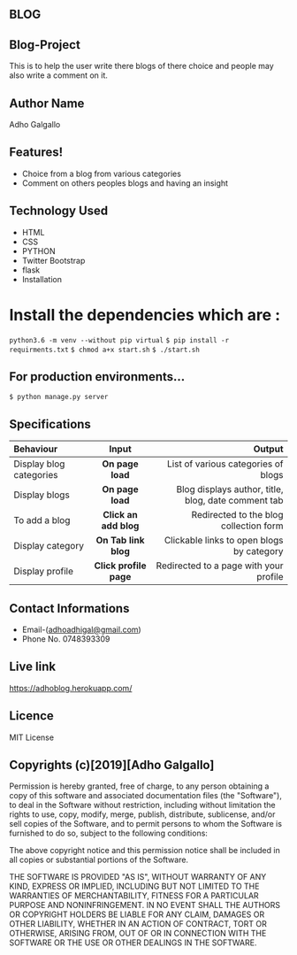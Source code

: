 ## BLOG

## Blog-Project
This is to help the user write there blogs of there choice and people may also write a comment on it.

## Author Name
Adho Galgallo

## Features!
* Choice from a blog from various categories
* Comment on others peoples blogs and having an insight

## Technology Used

* HTML
* CSS
* PYTHON
* Twitter Bootstrap
* flask
* Installation

# Install the dependencies which are :

`python3.6 -m venv --without pip virtual`
`$ pip install -r requirments.txt`
`$ chmod a+x start.sh`
`$ ./start.sh`

## For production environments...
`$ python manage.py server`

## Specifications
| Behaviour | Input | Output |
| :---------------- | :---------------: | ------------------: |
| Display blog categories | **On page load** | List of various categories of blogs|
| Display blogs | **On page load** | Blog displays author, title, blog, date comment tab |
| To add a blog  | **Click an add blog** | Redirected to the blog collection form|
| Display category | **On Tab link blog** | Clickable links to open blogs by category |
| Display profile | **Click profile page** | Redirected to a page with your profile |


## Contact Informations
* Email-(adhoadhigal@gmail.com)
* Phone No. 0748393309

## Live link
https://adhoblog.herokuapp.com/

## Licence

MIT License

## Copyrights (c)[2019][Adho Galgallo]

Permission is hereby granted, free of charge, to any person obtaining a copy of this software and associated documentation files (the "Software"), to deal in the Software without restriction, including without limitation the rights to use, copy, modify, merge, publish, distribute, sublicense, and/or sell copies of the Software, and to permit persons to whom the Software is furnished to do so, subject to the following conditions:

The above copyright notice and this permission notice shall be included in all copies or substantial portions of the Software.

THE SOFTWARE IS PROVIDED "AS IS", WITHOUT WARRANTY OF ANY KIND, EXPRESS OR IMPLIED, INCLUDING BUT NOT LIMITED TO THE WARRANTIES OF MERCHANTABILITY, FITNESS FOR A PARTICULAR PURPOSE AND NONINFRINGEMENT. IN NO EVENT SHALL THE AUTHORS OR COPYRIGHT HOLDERS BE LIABLE FOR ANY CLAIM, DAMAGES OR OTHER LIABILITY, WHETHER IN AN ACTION OF CONTRACT, TORT OR OTHERWISE, ARISING FROM, OUT OF OR IN CONNECTION WITH THE SOFTWARE OR THE USE OR OTHER DEALINGS IN THE SOFTWARE.
